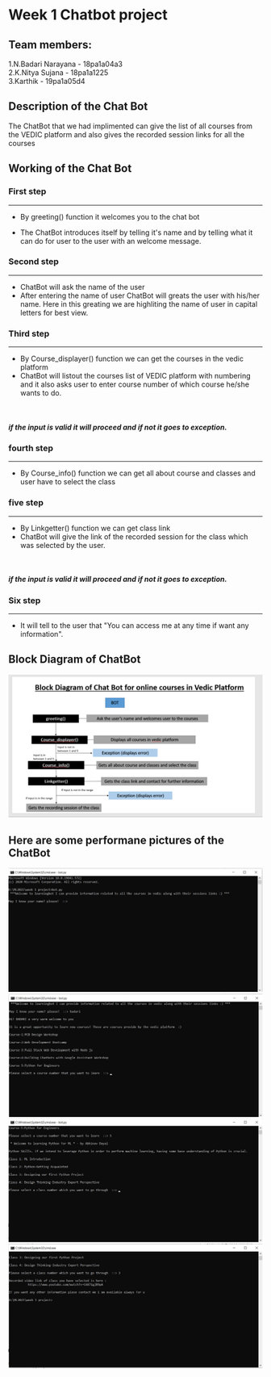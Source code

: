 # Week 1 Chatbot project


## Team members:
1.N.Badari Narayana - 18pa1a04a3<br/>
2.K.Nitya Sujana - 18pa1a1225<br/>
3.Karthik - 19pa1a05d4

## Description of the Chat Bot
The ChatBot that we had implimented can give the list of all courses from the VEDIC platform and also gives the recorded session links for all the courses

## Working of the Chat Bot
### First step
---
* By greeting() function it welcomes you to the chat bot<br/>

* The ChatBot introduces itself by telling it's name and by telling what it can do for user to the user with an welcome message.

### Second step
---
* ChatBot will ask the name of the user<br/>
* After entering the name of user ChatBot will greats the user with his/her name. Here in this greating we are highliting the name of user in capital letters for best view.

### Third step
---
* By Course_displayer() function we can get the courses in the vedic platform<br/>
 * ChatBot will listout the courses list of VEDIC platform with numbering and it also asks user to enter course number of which course he/she wants to do.
<br/>
 
##### if the input is valid it will proceed and if not it goes to exception.

### fourth step
---
* By Course_info() function we can get all about course and classes and user have to select the class

### five step
---
* By Linkgetter() function we can get class link<br/> 
* ChatBot will give the link of the recorded session for the class which was selected by the user.
<br/>

##### if the input is valid it will proceed and if not it goes to exception.

### Six step
---
* It will tell to the user that "You can access me at any time if want any information".

## Block Diagram of ChatBot
![Block Diagram of the Chat Bot](https://github.com/Nityak25/Course/blob/main/block.png?raw=true)

## Here are some performane pictures of the ChatBot
![Pictures](https://github.com/Nityak25/Course/blob/main/pic1.jpg?raw=true)
![Pictures](https://github.com/Nityak25/Course/blob/main/pic2.jpg?raw=true)
![Pictures](https://github.com/Nityak25/Course/blob/main/pic3.jpg?raw=true)
![pictures](https://github.com/Nityak25/Course/blob/main/pic4.jpg?raw=true)







